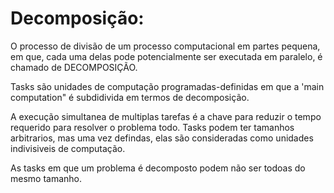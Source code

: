 # Decomposição:

O processo de divisão de um processo computacional
em partes pequena, em que, cada uma delas pode potencialmente
ser executada em paralelo, é chamado de DECOMPOSIÇÃO.  

Tasks são unidades de computação programadas-definidas
em que a 'main computation" é subdidivida em termos de decomposição.  

A execução simultanea de multiplas tarefas é a chave para reduzir o tempo requerido para resolver o problema todo. Tasks podem ter tamanhos arbitrarios, mas uma vez defindas, elas são consideradas como unidades indivisiveis de computação.

As tasks em que um problema é decomposto podem não ser todoas do mesmo tamanho.